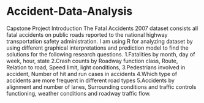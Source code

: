 # Accident-Data-Analysis
Capstone Project
Introduction
The Fatal Accidents 2007 dataset consists all fatal accidents on public roads reported to the national highway transportation safety administration. I am using R for analyzing dataset by using different graphical interpretations and prediction model to find the solutions for the following research questions.
1.Fatalities by month, day of week, hour, state
2.Crash counts by Roadway function class, Route, Relation to road, Speed limit, light conditions,
3.Pedestrians involved in accident, Number of hit and run cases in accidents
4.Which type of accidents are more frequent in different road types
5.Accidents by alignment and number of lanes, Surrounding conditions and traffic controls functioning,
weather conditions and roadway traffic flow.
